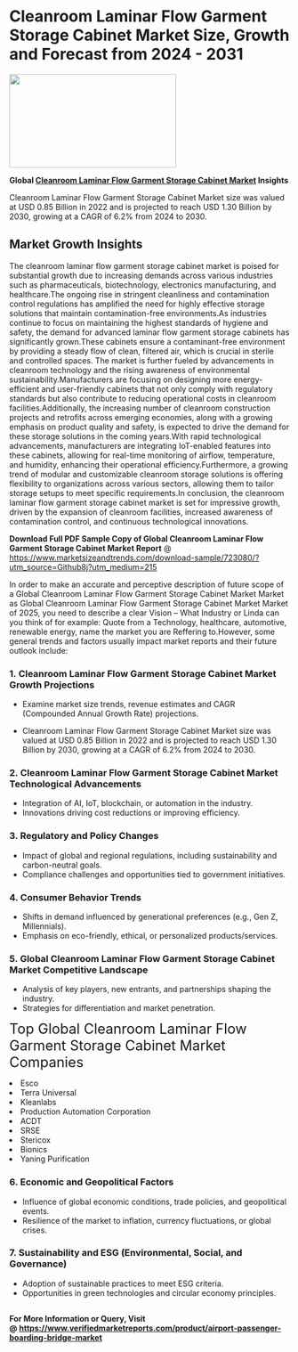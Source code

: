 <H1>Cleanroom Laminar Flow Garment Storage Cabinet Market Size, Growth and Forecast from 2024 - 2031</H1><img class="aligncenter size-medium wp-image-584254" src="https://thirdeyenews.in/wp-content/uploads/2024/09/Global-Market-Research-300x168.jpeg" alt="" width="300" height="168" /><p><strong>Global&nbsp;<a href="https://www.marketsizeandtrends.com/download-sample/723080/?utm_source=Github8j?utm_medium=215">Cleanroom Laminar Flow Garment Storage Cabinet Market</a> Insights</strong></p><p>Cleanroom Laminar Flow Garment Storage Cabinet Market size was valued at USD 0.85 Billion in 2022 and is projected to reach USD 1.30 Billion by 2030, growing at a CAGR of 6.2% from 2024 to 2030.</p><p><h2>Market Growth Insights</h2> The cleanroom laminar flow garment storage cabinet market is poised for substantial growth due to increasing demands across various industries such as pharmaceuticals, biotechnology, electronics manufacturing, and healthcare.The ongoing rise in stringent cleanliness and contamination control regulations has amplified the need for highly effective storage solutions that maintain contamination-free environments.As industries continue to focus on maintaining the highest standards of hygiene and safety, the demand for advanced laminar flow garment storage cabinets has significantly grown.These cabinets ensure a contaminant-free environment by providing a steady flow of clean, filtered air, which is crucial in sterile and controlled spaces. The market is further fueled by advancements in cleanroom technology and the rising awareness of environmental sustainability.Manufacturers are focusing on designing more energy-efficient and user-friendly cabinets that not only comply with regulatory standards but also contribute to reducing operational costs in cleanroom facilities.Additionally, the increasing number of cleanroom construction projects and retrofits across emerging economies, along with a growing emphasis on product quality and safety, is expected to drive the demand for these storage solutions in the coming years.With rapid technological advancements, manufacturers are integrating IoT-enabled features into these cabinets, allowing for real-time monitoring of airflow, temperature, and humidity, enhancing their operational efficiency.Furthermore, a growing trend of modular and customizable cleanroom storage solutions is offering flexibility to organizations across various sectors, allowing them to tailor storage setups to meet specific requirements.In conclusion, the cleanroom laminar flow garment storage cabinet market is set for impressive growth, driven by the expansion of cleanroom facilities, increased awareness of contamination control, and continuous technological innovations.</p><p><span class=""><strong>Download Full PDF Sample Copy of Global Cleanroom Laminar Flow Garment Storage Cabinet Market Report</strong> @ <a href="https://www.marketsizeandtrends.com/download-sample/723080/?utm_source=Github8j?utm_medium=215" target="_blank">https://www.marketsizeandtrends.com/download-sample/723080/?utm_source=Github8j?utm_medium=215</a></span></p><p>In order to make an accurate and perceptive description of future scope of a Global&nbsp;Cleanroom Laminar Flow Garment Storage Cabinet Market Market as Global&nbsp;Cleanroom Laminar Flow Garment Storage Cabinet Market Market of 2025, you need to describe a clear Vision &ndash; What Industry or Linda can you think of for example: Quote from a Technology, healthcare, automotive, renewable energy, name the market you are Reffering to.However, some general trends and factors usually impact market reports and their future outlook include:</p><h3>1.&nbsp;<strong>Cleanroom Laminar Flow Garment Storage Cabinet Market Growth Projections</strong></h3><ul><li>Examine market size trends, revenue estimates and CAGR (Compounded Annual Growth Rate) projections.</li><li><p>Cleanroom Laminar Flow Garment Storage Cabinet Market size was valued at USD 0.85 Billion in 2022 and is projected to reach USD 1.30 Billion by 2030, growing at a CAGR of 6.2% from 2024 to 2030.</p></li></ul><h3>2.&nbsp;<strong>Cleanroom Laminar Flow Garment Storage Cabinet Market Technological Advancements</strong></h3><ul><li>Integration of AI, IoT, blockchain, or automation in the industry.</li><li>Innovations driving cost reductions or improving efficiency.</li></ul><h3>3.&nbsp;<strong>Regulatory and Policy Changes</strong></h3><ul><li>Impact of global and regional regulations, including sustainability and carbon-neutral goals.</li><li>Compliance challenges and opportunities tied to government initiatives.</li></ul><h3>4.&nbsp;<strong>Consumer Behavior Trends</strong></h3><ul><li>Shifts in demand influenced by generational preferences (e.g., Gen Z, Millennials).</li><li>Emphasis on eco-friendly, ethical, or personalized products/services.</li></ul><h3>5.&nbsp;<strong>Global Cleanroom Laminar Flow Garment Storage Cabinet Market Competitive Landscape</strong></h3><ul><li>Analysis of key players, new entrants, and partnerships shaping the industry.</li><li>Strategies for differentiation and market penetration.</li></ul><p data-pm-slice="1 1 []"><span style="color: inherit; font-family: inherit; font-size: 25px;">Top Global Cleanroom Laminar Flow Garment Storage Cabinet Market Companies</span></p><div class="" data-test-id=""><p><li>Esco</li><li> Terra Universal</li><li> Kleanlabs</li><li> Production Automation Corporation</li><li> ACDT</li><li> SRSE</li><li> Stericox</li><li> Bionics</li><li> Yaning Purification</li></p></div><h3>6.&nbsp;<strong>Economic and Geopolitical Factors</strong></h3><ul><li>Influence of global economic conditions, trade policies, and geopolitical events.</li><li>Resilience of the market to inflation, currency fluctuations, or global crises.</li></ul><h3>7.&nbsp;<strong>Sustainability and ESG (Environmental, Social, and Governance)</strong></h3><ul><li>Adoption of sustainable practices to meet ESG criteria.</li><li>Opportunities in green technologies and circular economy principles.</li></ul><h2><strong style="font-size: 14px;">For More Information or Query, Visit @&nbsp;</strong><a style="background-color: #ffffff; font-size: 14px;" href="https://www.marketsizeandtrends.com/report/cleanroom-laminar-flow-garment-storage-cabinet-market/" target="_blank">https://www.verifiedmarketreports.com/product/airport-passenger-boarding-bridge-market</a></h2>